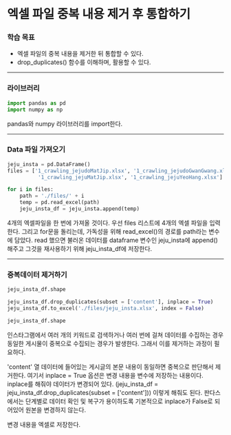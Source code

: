 # 엑셀 파일 중복 내용 제거 후 통합하기



### 학습 목표

- 엑셀 파일의 중복 내용을 제거한 뒤 통합할 수 있다.
- drop_duplicates() 함수를 이해하며, 활용할 수 있다.



---



### 라이브러리

```python
import pandas as pd
import numpy as np
```

 pandas와 numpy 라이브러리를 import한다.



---



### Data 파일 가져오기

```python
jeju_insta = pd.DataFrame()
files = ['1_crawling_jejudoMatJip.xlsx', '1_crawling_jejudoGwanGwang.xlsx', 
          '1_crawling_jejuMatJip.xlsx', '1_crawling_jejuYeoHang.xlsx']

for i in files:
    path = './files/' + i
    temp = pd.read_excel(path)
    jeju_insta_df = jeju_insta.append(temp)
```

 4개의 엑셀파일을 한 번에 가져올 것이다. 우선 files 리스트에 4개의 엑셀 파일을 입력한다. 그리고 for문을 돌리는데, 가독성을 위해 read_excel()의 경로를 path라는 변수에 담았다. read 했으면 불러온 데이터를 dataframe 변수인 jeju_insta에 append() 해주고 그것을 재사용하기 위해 jeju_insta_df에 저장한다.



---



### 중복데이터 제거하기

```python
jeju_insta_df.shape

jeju_insta_df.drop_duplicates(subset = ['content'], inplace = True)
jeju_insta_df.to_excel('./files/jeju_insta.xlsx', index = False)

jeju_insta_df.shape
```

 인스타그램에서 여러 개의 키워드로 검색하거나 여러 번에 걸쳐 데이터를 수집하는 경우 동일한 게시물이 중복으로 수집되는 경우가 발생한다. 그래서 이를 제거하는 과정이 필요하다. 

 'content' 열 데이터에 들어있는 게시글의 본문 내용이 동일하면 중복으로 판단해서 제거한다.  여기서 inplace = True 옵션은 변경 내용을 변수에 저장하는 내용이다. inplace를 해줘야 데이터가 변경되어 있다. (jeju_insta_df = jeju_insta_df.drop_duplicates(subset = ['content'])) 이렇게 해줘도 된다. 판다스에서는 단계별로 데이터 확인 및 복구가 용이하도록 기본적으로 inplace가 False로 되어있어 원본을 변경하지 않는다.

 변경 내용을 엑셀로 저장한다.

